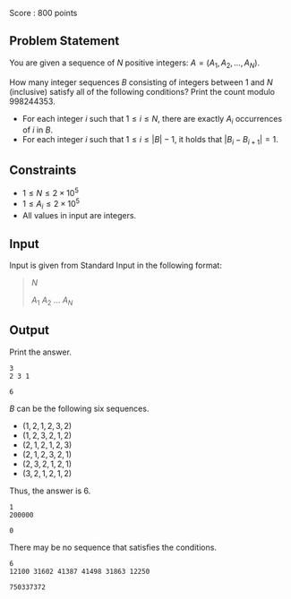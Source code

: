 Score : $800$ points

## Problem Statement

You are given a sequence of $N$ positive integers: $A=(A_1,A_2,\dots,A_N)$.

How many integer sequences $B$ consisting of integers between $1$ and $N$ (inclusive) satisfy all of the following conditions? Print the count modulo $998244353$.

- For each integer $i$ such that $1 \le i \le N$, there are exactly $A_i$ occurrences of $i$ in $B$.
- For each integer $i$ such that $1 \le i \le |B|-1$, it holds that $|B_i - B_{i+1}|=1$.

## Constraints

- $1 \le N \le 2 \times 10^5$
- $1 \le A_i \le 2 \times 10^5$
- All values in input are integers.

## Input

Input is given from Standard Input in the following format:

> $N$
> 
> $A_1$ $A_2$ $\dots$ $A_N$

## Output

Print the answer.

```input1
3
2 3 1
```

```output1
6
```

$B$ can be the following six sequences.

- $(1,2,1,2,3,2)$
- $(1,2,3,2,1,2)$
- $(2,1,2,1,2,3)$
- $(2,1,2,3,2,1)$
- $(2,3,2,1,2,1)$
- $(3,2,1,2,1,2)$

Thus, the answer is $6$.

```input2
1
200000
```

```output2
0
```

There may be no sequence that satisfies the conditions.

```input3
6
12100 31602 41387 41498 31863 12250
```

```output3
750337372
```